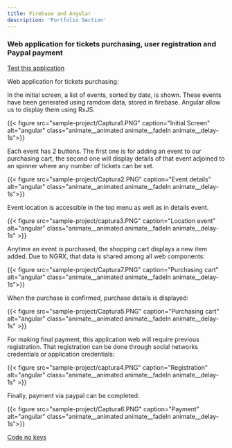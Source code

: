 ```yaml
---
title: Firebase and Angular
description: 'Portfolio Section'
---
```


### Web application for tickets purchasing, user registration and Paypal payment

[Test this application](https://pedro-manuel-cubo-medina.web.app)

Web application for tickets purchasing:

In the initial screen, a list of events, sorted by date, is shown. These events have been generated using ramdom data, stored in firebase. Angular allow us to display them using RxJS.


{{< figure src="sample-project/Captura1.PNG" caption="Initial Screen" alt="angular" class="animate__animated animate__fadeIn animate__delay-1s">}}

Each event has 2 buttons. The first one is for adding an event to our purchasing cart, the second one will display details of that event adjoined to an spinner where any number of tickets can be set.

{{< figure src="sample-project/Captura2.PNG" caption="Event details" alt="angular"  class="animate__animated animate__fadeIn animate__delay-1s">}}

Event location is accessible in the top menu as well as in details event.

{{< figure src="sample-project/captura3.PNG" caption="Location event" alt="angular"  class="animate__animated animate__fadeIn animate__delay-1s" >}}

Anytime an event is purchased, the shopping cart displays a new item added. Due to NGRX, that data is shared among all web components:

{{< figure src="sample-project/Captura7.PNG" caption="Purchasing cart" alt="angular"  class="animate__animated animate__fadeIn animate__delay-1s">}}

When the purchase is confirmed, purchase details is displayed:

{{< figure src="sample-project/Captura5.PNG" caption="Purchasing cart" alt="angular"  class="animate__animated animate__fadeIn animate__delay-1s" >}}

For making final payment, this application web will require previous registration. That registration can be done through social networks credentials or application credentials:  

{{< figure src="sample-project/captura4.PNG" caption="Registration" alt="angular"  class="animate__animated animate__fadeIn animate__delay-1s" >}}

Finally, payment via paypal can be completed:

{{< figure src="sample-project/Captura6.PNG" caption="Payment" alt="angular"  class="animate__animated animate__fadeIn animate__delay-1s">}}



[Code no keys](https://www.dropbox.com/s/q0xvxol7ae7hx7a/fiestasenmurcia-master.zip?dl=0)

